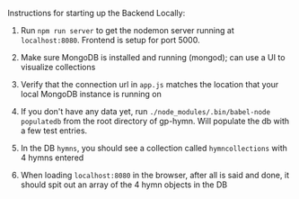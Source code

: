Instructions for starting up the Backend Locally:

1) Run `npm run server` to get the nodemon server running at `localhost:8080`. Frontend is setup for port 5000.

2) Make sure MongoDB is installed and running (mongod); can use a UI to visualize collections

3) Verify that the connection url in `app.js` matches the location that your local MongoDB instance is running on

4) If you don't have any data yet, run `./node_modules/.bin/babel-node populatedb` from the root directory of gp-hymn. Will populate the db with a few test entries.

5) In the DB `hymns`, you should see a collection called `hymncollections` with 4 hymns entered

6) When loading `localhost:8080` in the browser, after all is said and done, it should spit out an array of the 4 hymn objects in the DB
